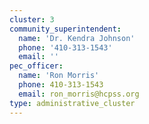 ```yaml
---
cluster: 3
community_superintendent:
  name: 'Dr. Kendra Johnson'
  phone: '410-313-1543'
  email: ''
pec_officer:
  name: 'Ron Morris'
  phone: 410-313-1543
  email: ron_morris@hcpss.org
type: administrative_cluster
---
```

